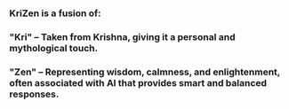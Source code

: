 ### KriZen is a fusion of:

###  "Kri" – Taken from Krishna, giving it a personal and mythological touch.
### "Zen" – Representing wisdom, calmness, and enlightenment, often associated with AI that provides smart and balanced responses.